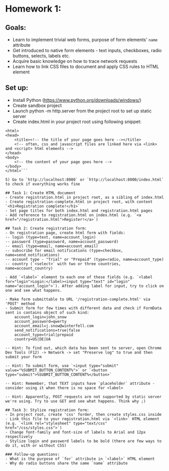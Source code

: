 # Homework 1:

## Goals:
 - Learn to implement trivial web forms, purpose of form elements' `name` attribute
 - Get introduced to native form elements - text inputs, checkboxes, radio buttons, selects, labels etc.
 - Acquire basic knowledge on how to trace network requests
 - Learn how to link CSS files to document and apply CSS rules to HTML element

## Set up:
 - Install Python (https://www.python.org/downloads/windows/)
 - Create sandbox project
 - Launch python -m http.server from the project root to set up static server
 - Create index.html in your project root using following snippet:

```<!DOCTYPE html>
<html>
<head>
    <title><!-- the title of your page goes here --></title>
    <!-- often, css and javascript files are linked here via <link> and <script> html elements -->
</head>
<body>
    <!-- the content of your page goes here -->
</body>
</html>```

5) Go to `http://localhost:8000` or `http://localhost:8000/index.html` to check if everything works fine

## Task 1: Create HTML document
- Create registration.html in project root, as a sibling of index.html
- Create registration-complete.html in project root, with content `<h1>Registration complete!</h1>`
- Set page titles for both index.html and registration.html pages
- Add reference to registration.html on index.html (e.g. `<a href="/registration.html">Register!</a>`)

## Task 2: Create registration form:
- On registration page, create html form with fields:
-- login (type=text, name=account_login)
-- password (type=password, name=account_password)
-- email (type=email, name=account_email)
-- subscribe for email notifications (type=checkbox, name=send_notifications)
-- account type - "Trial" or "Prepaid" (type=radio, name=account_type)
-- country (`<select>` with two or three countries, name=account_country)

- Add `<label>` element to each one of these fields (e.g. `<label for="login">Login:</label><input type="text" id="login" name="account_login">`). After adding label for input, try to click on one and see what happens.

- Make form submittable to URL '/registration-complete.html' via 'POST' method
- Submit form for few times with different data and check if FormData sent is contains object of such kind:
    account_login=john_snow
    account_password=qwerty
    account_email=j.snow@winterfell.com
    send_notifications=true|false
    account_type=trial|prepaid
    country=US|DE|UA

-- Hint: To find out, which data has been sent to server, open Chrome Dev Tools (F12) -> Network -> set "Preserve log" to true and then submit your form

-- Hint: To submit form, use `<input type="submit" value="%SUBMIT_BUTTON_CONTENT%">` or `<button type="submit">%SUBMIT_BUTTON_CONTENT%</button>`

-- Hint: Remember, that TEXT inputs have `placeholder` attribute - consider using it when there is no space for <label>

-- Hint: Apparently, POST requests are not supported by static server we're using. Try to use GET and see what happens. Think why ;)

## Task 3: Stylize registration form:
- In project root, create 'css' forder, then create styles.css inside
- Link this file to your registration.html via `<link>` HTML element (e.g. `<link rel="stylesheet" type="text/css" href="/css/styles.css">`)
- Change font-family and font-size of labels to Arial and 12px respectively
- Stylize login and password labels to be bold (there are few ways to do it, with or without CSS)

### Follow-up questions:
- What is the purpose of `for` attribute in `<label>` HTML element
- Why do radio buttons share the same `name` attribute